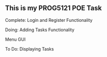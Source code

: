 ## This is my PROG5121 POE Task

Complete:
 Login and Register Functionality
 
Doing:
  Adding Tasks Functionality
  
  Menu GUI
  
To Do:
  Displaying Tasks
  

